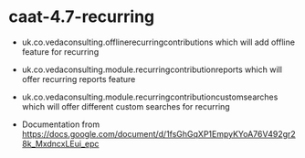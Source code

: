 # caat-4.7-recurring

* uk.co.vedaconsulting.offlinerecurringcontributions  which will add offline feature for recurring
* uk.co.vedaconsulting.module.recurringcontributionreports which will offer recurring reports feature
* uk.co.vedaconsulting.module.recurringcontributioncustomsearches which will offer different custom searches for recurring 

* Documentation from https://docs.google.com/document/d/1fsGhGqXP1EmpyKYoA76V492gr28k_MxdncxLEui_epc
